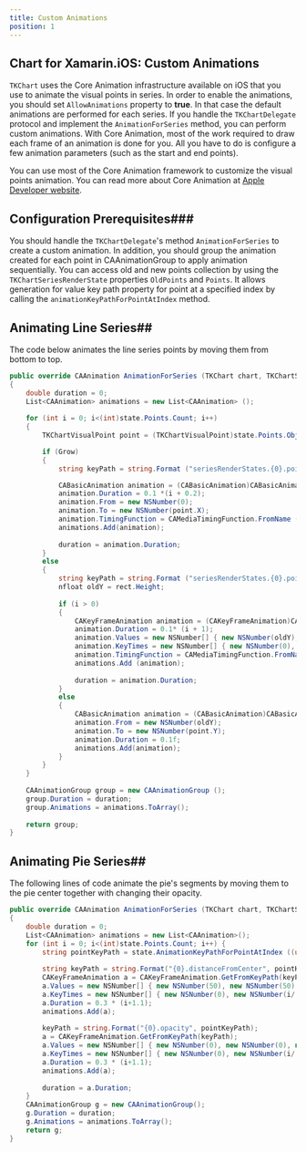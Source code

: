 ```yaml
---
title: Custom Animations
position: 1
---
```


## Chart for Xamarin.iOS: Custom Animations

<code>TKChart</code> uses the Core Animation infrastructure available on iOS that you use to animate the visual points in series. In order to enable the animations, you should set <code>AllowAnimations</code> property to **true**. In that case the default animations are performed for each series. If you handle the <code>TKChartDelegate</code> protocol and implement the <code>AnimationForSeries</code> method, you can perform custom animations. With Core Animation, most of the work required to draw each frame of an animation is done for you. All you have to do is configure a few animation parameters (such as the start and end points).

You can use most of the Core Animation framework to customize the visual points animation. You can read more about Core Animation at [Apple Developer website](https://developer.apple.com/library/mac/documentation/cocoa/Conceptual/CoreAnimation_guide/Introduction/Introduction.html).

## Configuration Prerequisites###

You should handle the <code>TKChartDelegate</code>'s method <code>AnimationForSeries</code> to create a custom animation. In addition, you should group the animation created for each point in CAAnimationGroup to apply animation sequentially. You can access old and new points collection by using the <code>TKChartSeriesRenderState</code> properties <code>OldPoints</code> and <code>Points</code>. It allows generation for value key path property for point at a specified index by calling the <code>animationKeyPathForPointAtIndex</code> method.

## Animating Line Series##

The code below animates the line series points by moving them from bottom to top.

```C#
public override CAAnimation AnimationForSeries (TKChart chart, TKChartSeries series, TKChartSeriesRenderState state, CGRect rect)
{
    double duration = 0;
    List<CAAnimation> animations = new List<CAAnimation> ();
            
    for (int i = 0; i<(int)state.Points.Count; i++) 
    {            
        TKChartVisualPoint point = (TKChartVisualPoint)state.Points.ObjectAtIndex ((uint)i);

        if (Grow) 
        {
            string keyPath = string.Format ("seriesRenderStates.{0}.points.{1}.x", series.Index, i);

            CABasicAnimation animation = (CABasicAnimation)CABasicAnimation.FromKeyPath(keyPath);
            animation.Duration = 0.1 *(i + 0.2);
            animation.From = new NSNumber(0);
            animation.To = new NSNumber(point.X);
            animation.TimingFunction = CAMediaTimingFunction.FromName (CAMediaTimingFunction.EaseOut);
            animations.Add(animation);
            
            duration = animation.Duration;
        }
        else 
        {
            string keyPath = string.Format ("seriesRenderStates.{0}.points.{1}.y", series.Index, i);
            nfloat oldY = rect.Height;
    
            if (i > 0) 
            {
                CAKeyFrameAnimation animation = (CAKeyFrameAnimation)CAKeyFrameAnimation.GetFromKeyPath(keyPath);
                animation.Duration = 0.1* (i + 1);
                animation.Values = new NSNumber[] { new NSNumber(oldY), new NSNumber(oldY), new NSNumber(point.Y) };
                animation.KeyTimes = new NSNumber[] { new NSNumber(0), new NSNumber(i/(i+1.0)), new NSNumber(1) };
                animation.TimingFunction = CAMediaTimingFunction.FromName(CAMediaTimingFunction.EaseOut);
                animations.Add (animation);
    
                duration = animation.Duration;
            }
            else 
            {
                CABasicAnimation animation = (CABasicAnimation)CABasicAnimation.FromKeyPath(keyPath);
                animation.From = new NSNumber(oldY);
                animation.To = new NSNumber(point.Y);
                animation.Duration = 0.1f;
                animations.Add(animation);
            }
        }
    }
            
    CAAnimationGroup group = new CAAnimationGroup ();
    group.Duration = duration;
    group.Animations = animations.ToArray();
            
    return group;
}
```

## Animating Pie Series##

The following lines of code animate the pie's segments by moving them to the pie center together with changing their opacity.

```C#
public override CAAnimation AnimationForSeries (TKChart chart, TKChartSeries series, TKChartSeriesRenderState state, CGRect rect)
{
    double duration = 0;
    List<CAAnimation> animations = new List<CAAnimation>();
    for (int i = 0; i<(int)state.Points.Count; i++) {
        string pointKeyPath = state.AnimationKeyPathForPointAtIndex ((uint)i);
    
        string keyPath = string.Format("{0}.distanceFromCenter", pointKeyPath);
        CAKeyFrameAnimation a = CAKeyFrameAnimation.GetFromKeyPath(keyPath);
        a.Values = new NSNumber[] { new NSNumber(50), new NSNumber(50), new NSNumber(0) };
        a.KeyTimes = new NSNumber[] { new NSNumber(0), new NSNumber(i/(i+1.0)), new NSNumber(1) };
        a.Duration = 0.3 * (i+1.1);
        animations.Add(a);
    
        keyPath = string.Format("{0}.opacity", pointKeyPath);
        a = CAKeyFrameAnimation.GetFromKeyPath(keyPath);
        a.Values = new NSNumber[] { new NSNumber(0), new NSNumber(0), new NSNumber(1) };
        a.KeyTimes = new NSNumber[] { new NSNumber(0), new NSNumber(i/(i+1.0)), new NSNumber(1) };
        a.Duration = 0.3 * (i+1.1);
        animations.Add(a);
    
        duration = a.Duration;
    }
    CAAnimationGroup g = new CAAnimationGroup();
    g.Duration = duration;
    g.Animations = animations.ToArray();
    return g;
}
```

